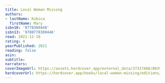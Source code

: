 ```yaml
---
title: Local Woman Missing
authors:
- lastName: Kubica
  firstName: Mary
isbn10: '0778389448'
isbn13: '9780778389446'
read: 2021-12-18
rating: 4
yearPublished: 2021
reading: false
asin:
subtitle:
narrators:
coverImageUrl: https://assets.hardcover.app/external_data/37317466/80396c6a6b2e6f46c9785e292ce0cb1410c5f4aa.jpeg
hardcoverUrl: https://hardcover.app/books/local-woman-missing/editions/30382594
---
```

